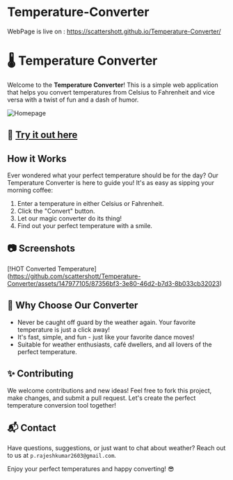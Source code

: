 # Temperature-Converter
WebPage is live on : https://scattershott.github.io/Temperature-Converter/

# 🌡️ Temperature Converter

Welcome to the **Temperature Converter**! This is a simple web application that helps you convert temperatures from Celsius to Fahrenheit and vice versa with a twist of fun and a dash of humor.

![Homepage](https://github.com/scattershott/Temperature-Converter/raw/main/assets/147977105/8430bc22-15d1-4390-b6f2-e89a3e18cd7f.png)

## 🚀 [Try it out here](https://scattershott.github.io/Temperature-Converter/)

## How it Works
Ever wondered what your perfect temperature should be for the day? Our Temperature Converter is here to guide you! It's as easy as sipping your morning coffee:
1. Enter a temperature in either Celsius or Fahrenheit.
2. Click the "Convert" button.
3. Let our magic converter do its thing!
4. Find out your perfect temperature with a smile.

## 📷 Screenshots

[!HOT Converted Temperature]
(https://github.com/scattershott/Temperature-Converter/assets/147977105/87356bf3-3e80-46d2-b7d3-8b033cb32023)


## 🤣 Why Choose Our Converter
- Never be caught off guard by the weather again. Your favorite temperature is just a click away!
- It's fast, simple, and fun - just like your favorite dance moves!
- Suitable for weather enthusiasts, café dwellers, and all lovers of the perfect temperature.


## ✨ Contributing
We welcome contributions and new ideas! Feel free to fork this project, make changes, and submit a pull request. Let's create the perfect temperature conversion tool together!

## 📬 Contact
Have questions, suggestions, or just want to chat about weather? Reach out to us at `p.rajeshkumar2603@gmail.com`.

Enjoy your perfect temperatures and happy converting! 😎

